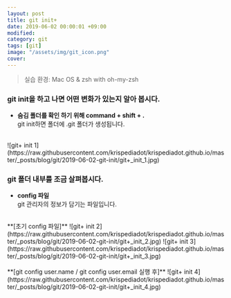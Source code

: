 ```yaml
---
layout: post
title: git init+
date: 2019-06-02 00:00:01 +09:00
modified: 
category: git
tags: [git]
image: "/assets/img/git_icon.png"
cover: 
---
```


>실습 환경: Mac OS & zsh with oh-my-zsh

### git init을 하고 나면 어떤 변화가 있는지 알아 봅시다.

- **숨김 폴더를 확인 하기 위해 command + shift + . <br>**
git init하면 폴더에 .git 폴더가 생성됩니다. 
<br>
![git+ init 1](https://raw.githubusercontent.com/krispediadot/krispediadot.github.io/master/_posts/blog/git/2019-06-02-git-init/git+_init_1.jpg)

### git 폴더 내부를 조금 살펴봅시다. 

- **config 파일**<br>
git 관리자의 정보가 담기는 파일입니다. <br>
<br>
**[초기 config 파일]**
![git+ init 2](https://raw.githubusercontent.com/krispediadot/krispediadot.github.io/master/_posts/blog/git/2019-06-02-git-init/git+_init_2.jpg)
![git+ init 3](https://raw.githubusercontent.com/krispediadot/krispediadot.github.io/master/_posts/blog/git/2019-06-02-git-init/git+_init_3.jpg)
<br><br>
**[git config user.name / git config user.email 실행 후]**
![git+ init 4](https://raw.githubusercontent.com/krispediadot/krispediadot.github.io/master/_posts/blog/git/2019-06-02-git-init/git+_init_4.jpg)